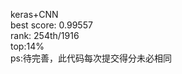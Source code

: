 keras+CNN      
best score: 0.99557       
rank: 254th/1916      
top:14%       
ps:待完善，此代码每次提交得分未必相同    
